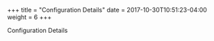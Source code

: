 +++
title = "Configuration Details"
date =  2017-10-30T10:51:23-04:00
weight = 6
+++

Configuration Details
